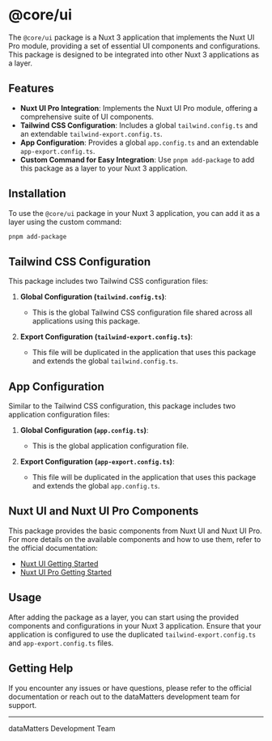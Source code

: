# @core/ui

The `@core/ui` package is a Nuxt 3 application that implements the Nuxt UI Pro module, providing a set of essential UI components and configurations. This package is designed to be integrated into other Nuxt 3 applications as a layer.

## Features

- **Nuxt UI Pro Integration**: Implements the Nuxt UI Pro module, offering a comprehensive suite of UI components.
- **Tailwind CSS Configuration**: Includes a global `tailwind.config.ts` and an extendable `tailwind-export.config.ts`.
- **App Configuration**: Provides a global `app.config.ts` and an extendable `app-export.config.ts`.
- **Custom Command for Easy Integration**: Use `pnpm add-package` to add this package as a layer to your Nuxt 3 application.

## Installation

To use the `@core/ui` package in your Nuxt 3 application, you can add it as a layer using the custom command:

```bash
pnpm add-package
```

## Tailwind CSS Configuration

This package includes two Tailwind CSS configuration files:

1. **Global Configuration (`tailwind.config.ts`)**:
    - This is the global Tailwind CSS configuration file shared across all applications using this package.

2. **Export Configuration (`tailwind-export.config.ts`)**:
    - This file will be duplicated in the application that uses this package and extends the global `tailwind.config.ts`.

## App Configuration

Similar to the Tailwind CSS configuration, this package includes two application configuration files:

1. **Global Configuration (`app.config.ts`)**:
    - This is the global application configuration file.

2. **Export Configuration (`app-export.config.ts`)**:
    - This file will be duplicated in the application that uses this package and extends the global `app.config.ts`.

## Nuxt UI and Nuxt UI Pro Components

This package provides the basic components from Nuxt UI and Nuxt UI Pro. For more details on the available components and how to use them, refer to the official documentation:

- [Nuxt UI Getting Started](https://ui.nuxt.com/getting-started/installation)
- [Nuxt UI Pro Getting Started](https://ui.nuxt.com/pro/getting-started)

## Usage

After adding the package as a layer, you can start using the provided components and configurations in your Nuxt 3 application. Ensure that your application is configured to use the duplicated `tailwind-export.config.ts` and `app-export.config.ts` files.

## Getting Help

If you encounter any issues or have questions, please refer to the official documentation or reach out to the dataMatters development team for support.

---

dataMatters Development Team